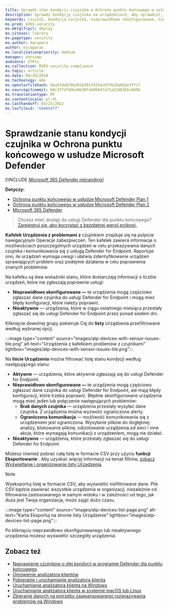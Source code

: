 ```yaml
---
title: Sprawdź stan kondycji czujnika w Ochrona punktu końcowego w usłudze Microsoft Defender
description: Sprawdź kondycję czujnika na urządzeniach, aby sprawdzić, które z nich są nieprawidłowo skonfigurowane, nieaktywne lub nie zgłaszają danych czujnika.
keywords: czujnik, kondycja czujnika, nieprawidłowo skonfigurowane, nieaktywne, bez danych czujnika, dane czujnika, zakłócona komunikacja, komunikacja
ms.prod: m365-security
ms.mktglfcycl: deploy
ms.sitesec: library
ms.pagetype: security
ms.author: macapara
author: mjcaparas
ms.localizationpriority: medium
manager: dansimp
audience: ITPro
ms.collection: M365-security-compliance
ms.topic: article
ms.date: 04/24/2018
ms.technology: mde
ms.openlocfilehash: bba5fde870b2916501f4154c6ff628a0d2e3ff1f
ms.sourcegitcommit: b0c3ffd7ddee9b30fab85047a71a31483b5c649b
ms.translationtype: MT
ms.contentlocale: pl-PL
ms.lasthandoff: 03/25/2022
ms.locfileid: "64465477"
---
```

# <a name="check-sensor-health-state-at-microsoft-defender-for-endpoint"></a>Sprawdzanie stanu kondycji czujnika w Ochrona punktu końcowego w usłudze Microsoft Defender

[!INCLUDE [Microsoft 365 Defender rebranding](../../includes/microsoft-defender.md)]

**Dotyczy:**
- [Ochrona punktu końcowego w usłudze Microsoft Defender Plan 1](https://go.microsoft.com/fwlink/p/?linkid=2154037)
- [Ochrona punktu końcowego w usłudze Microsoft Defender Plan 2](https://go.microsoft.com/fwlink/p/?linkid=2154037)
- [Microsoft 365 Defender](https://go.microsoft.com/fwlink/?linkid=2118804)

> Chcesz mieć dostęp do usługi Defender dla punktu końcowego? [Zarejestruj się, aby korzystać z bezpłatnej wersji próbnej.](https://signup.microsoft.com/create-account/signup?products=7f379fee-c4f9-4278-b0a1-e4c8c2fcdf7e&ru=https://aka.ms/MDEp2OpenTrial?ocid=docs-wdatp-checksensor-abovefoldlink)

**Kafelek Urządzenia z problemami z** czujnikiem znajduje się na pulpicie nawigacyjnym Operacje zabezpieczeń. Ten kafelek zawiera informacje o możliwościach poszczególnych urządzeń w celu przekazywania danych czujnika i komunikowania się z usługą Defender for Endpoint. Raportuje ono, ile urządzeń wymaga uwagi i ułatwia zidentyfikowanie urządzeń sprawiających problem oraz podejmie działania w celu poprawienia znanych problemów.

Na kafelku są dwa wskaźniki stanu, które dostarczają informacji o liczbie urządzeń, które nie zgłaszają poprawnie usługi:

- **Nieprawidłowo skonfigurowane —** te urządzenia mogą częściowo zgłaszać dane czujnika do usługi Defender for Endpoint i mogą mieć błędy konfiguracji, które należy poprawić.
- **Nieaktywne** — urządzenia, które w ciągu ostatniego miesiąca przestały zgłaszać się do usługi Defender for Endpoint przez ponad siedem dni.

Kliknięcie dowolnej grupy pokieruje Cię do **listy** Urządzenia przefiltrowane według wybranej opcji.

:::image type="content" source="images/atp-devices-with-sensor-issues-tile.png" alt-text="Urządzenia z kafelkiem problemów z czujnikami" lightbox="images/atp-devices-with-sensor-issues-tile.png":::

Na **liście Urządzenia** można filtrować listę stanu kondycji według następującego stanu:

- **Aktywne** — urządzenia, które aktywnie zgłaszają się do usługi Defender for Endpoint.
- **Nieprawidłowo skonfigurowane —** te urządzenia mogą częściowo zgłaszać dane czujnika do usługi Defender for Endpoint, ale mają błędy konfiguracji, które trzeba poprawić. Błędnie skonfigurowane urządzenia mogą mieć jeden lub połączenie następujących problemów:
  - **Brak danych czujnika** — urządzenia przestały wysyłać dane czujnika. Z urządzenia można wyzwolić ograniczone alerty.
  - **Ograniczona komunikacja** — możliwość komunikowania się z urządzeniem jest ograniczona. Wysyłanie plików do dogłębnej analizy, blokowanie plików, odizolowanie urządzenia od sieci i inne akcje, które wymagają komunikacji z urządzeniem, mogą nie działać.
- **Nieaktywne** — urządzenia, które przestały zgłaszać się do usługi Defender for Endpoint.

Możesz również pobrać całą listę w formacie CSV przy użyciu **funkcji Eksportowanie** . Aby uzyskać więcej informacji na temat filtrów, [zobacz Wyświetlanie i organizowanie listy Urządzenia](machines-view-overview.md).

> [!NOTE]
> Wyeksportuj listę w formacie CSV, aby wyświetlić niefiltrowane dane. Plik CSV będzie zawierać wszystkie urządzenia w organizacji, niezależnie od filtrowania zastosowanego w samym widoku i w zależności od tego, jak duża jest Twoja organizacja, może zająć dużo czasu.

:::image type="content" source="images/atp-devices-list-page.png" alt-text="Karta Eksportuj na stronie listy Urządzenie" lightbox="images/atp-devices-list-page.png":::

Po kliknięciu nieprawidłowo skonfigurowanego lub nieaktywnego urządzenia możesz wyświetlić szczegóły urządzenia.

## <a name="see-also"></a>Zobacz też

- [Naprawianie czujników o złej kondycji w programie Defender dla punktu końcowego](fix-unhealthy-sensors.md)
- [Omówienie analizatora klientów](overview-client-analyzer.md)
- [Pobieranie i uruchamianie analizatora klienta](download-client-analyzer.md)
- [Uruchamianie analizatora klienta na Windows](run-analyzer-windows.md)
- [Uruchamianie analizatora klienta w systemie macOS lub Linux](run-analyzer-macos-linux.md)
- [Zbieranie danych na potrzeby zaawansowanego rozwiązywania problemów na Windows](data-collection-analyzer.md)
